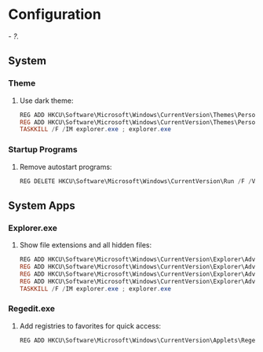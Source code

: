 # Configuration

*- ?.*

## System

### Theme

1. Use dark theme:
    ```ps1
    REG ADD HKCU\Software\Microsoft\Windows\CurrentVersion\Themes\Personalize /F /V AppsUseLightTheme /T REG_DWORD /D 0
    REG ADD HKCU\Software\Microsoft\Windows\CurrentVersion\Themes\Personalize /F /V SystemUsesLightTheme /T REG_DWORD /D 0
    TASKKILL /F /IM explorer.exe ; explorer.exe
    ```

### Startup Programs

1. Remove autostart programs:
    ```ps1
    REG DELETE HKCU\Software\Microsoft\Windows\CurrentVersion\Run /F /VA
    ```

## System Apps

### Explorer.exe

1. Show file extensions and all hidden files:
    ```ps1
    REG ADD HKCU\Software\Microsoft\Windows\CurrentVersion\Explorer\Advanced /F /V Hidden /T REG_DWORD /D 1
    REG ADD HKCU\Software\Microsoft\Windows\CurrentVersion\Explorer\Advanced /F /V HideFileExt /T REG_DWORD /D 0
    REG ADD HKCU\Software\Microsoft\Windows\CurrentVersion\Explorer\Advanced /F /V ShowSuperHidden /T REG_DWORD /D 1
    REG ADD HKCU\Software\Microsoft\Windows\CurrentVersion\Explorer\Advanced /F /V UseCompactMode /T REG_DWORD /D 1
    TASKKILL /F /IM explorer.exe ; explorer.exe
    ```

### Regedit.exe

1. Add registries to favorites for quick access:
    ```ps1
    REG ADD HKCU\Software\Microsoft\Windows\CurrentVersion\Applets\Regedit\Favorites /F /V Run /T REG_SZ /D Computer\HKEY_CURRENT_USER\Software\Microsoft\Windows\CurrentVersion\Run
    ```
